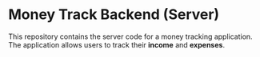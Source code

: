 # Money Track Backend (Server)
This repository contains the server code for a money tracking application. The application allows users to track their **income** and **expenses**.



